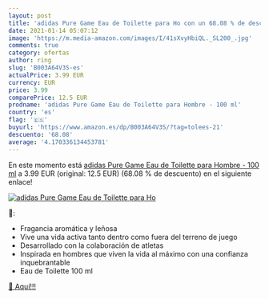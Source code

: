 ```yaml
---
layout: post
title: 'adidas Pure Game Eau de Toilette para Ho con un 68.08 % de descuento'
date: 2021-01-14 05:07:12
image: 'https://m.media-amazon.com/images/I/41sXvyHbiQL._SL200_.jpg'
comments: true
category: ofertas
author: ring
slug: 'B003A64V3S-es'
actualPrice: 3.99 EUR
currency: EUR
price: 3.99
comparePrice: 12.5 EUR
prodname: 'adidas Pure Game Eau de Toilette para Hombre - 100 ml'
country: 'es'
flag: '🇪🇸'
buyurl: 'https://www.amazon.es/dp/B003A64V3S/?tag=tolees-21'
descuento: '68.08'
average: '4.170336134453781'
---
```


En este momento está [adidas Pure Game Eau de Toilette para Hombre - 100 ml](https://www.amazon.es/dp/B003A64V3S/?tag=tolees-21) a 3.99 EUR (original: 12.5 EUR) (68.08 %  de descuento) en el siguiente enlace!

[![adidas Pure Game Eau de Toilette para Ho](https://m.media-amazon.com/images/I/41sXvyHbiQL._SL200_.jpg)](https://www.amazon.es/dp/B003A64V3S/?tag=tolees-21)

🔎:

- Fragancia aromática y leñosa
- Vive una vida activa tanto dentro como fuera del terreno de juego
- Desarrollado con la colaboración de atletas
- Inspirada en hombres que viven la vida al máximo con una confianza inquebrantable
- Eau de Toilette 100 ml

[🛒 Aquí!!!](https://www.amazon.es/dp/B003A64V3S/?tag=tolees-21)
